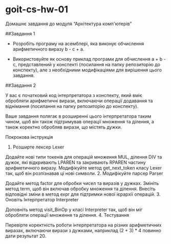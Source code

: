 # goit-cs-hw-01
Домашнє завдання до модуля “Архітектура комп'ютерів”

##Завдання 1

- Розробіть програму на асемблері, яка виконує обчислення арифметичного виразу b - c + a.

- Використовуйте як основу приклад програми для обчислення a + b - c, представлений у конспекті (посилання на папку репозиторію до конспекту), але з необхідними модифікаціями для вирішення цього завдання.


##Завдання 2

У вас є початковий код інтерпретатора з конспекту, який вміє обробляти арифметичні вирази, включаючи операції додавання та віднімання (посилання на папку репозиторію до конспекту).

Ваше завдання полягає в розширенні цього інтерпретатора таким чином, щоб він також підтримував операції множення та ділення, а також коректно обробляв вирази, що містять дужки.



Покрокова інструкція



1. Розширте лексер Lexer

Додайте нові типи токенів для операцій множення MUL, ділення DIV та дужок, які відкривають LPAREN та закривають RPAREN частину арифметичного виразу.
Модифікуйте метод get_next_token класу Lexer так, щоб він розпізнавав ці нові символи.
2. Модифікуйте парсер Parser

Додайте метод factor для обробки чисел та виразів у дужках.
Змініть метод term, щоб він включав обробку множення та ділення.
Внесіть відповідні зміни в метод expr для підтримки нової ієрархії операцій.
3. Оновіть Інтерпретатор Interpreter

Доповніть метод visit_BinOp у класі Interpreter так, щоб він міг обробляти операції множення та ділення.
4. Тестування

Перевірте коректність роботи інтерпретатора на різних арифметичних виразах, включаючи вирази з дужками, наприклад (2 + 3) * 4 повинно дати результат 20.
